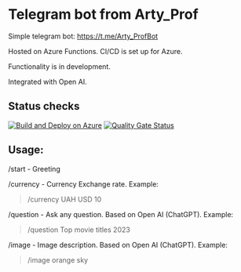 # Telegram bot from Arty_Prof

Simple telegram bot: https://t.me/Arty_ProfBot

Hosted on Azure Functions. CI/CD is set up for Azure.

Functionality is in development.

Integrated with Open AI.

## Status checks
[![Build and Deploy on Azure](https://github.com/ArtyProf/Telegram-bot-from-Arty_Prof/actions/workflows/deployment.yml/badge.svg?branch=master)](https://github.com/ArtyProf/Telegram-bot-from-Arty_Prof/actions/workflows/deployment.yml)
[![Quality Gate Status](https://sonarcloud.io/api/project_badges/measure?project=ArtyProf_Telegram-bot-from-Arty_Prof&metric=alert_status)](https://sonarcloud.io/summary/overall?id=ArtyProf_Telegram-bot-from-Arty_Prof)

## Usage:

/start - Greeting

/currency - Currency Exchange rate. Example: 
> /currency UAH USD 10

/question - Ask any question. Based on Open AI (ChatGPT). Example: 
> /question Top movie titles 2023

/image - Image description. Based on Open AI (ChatGPT). Example: 
> /image orange sky
